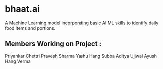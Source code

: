 # bhaat.ai
A Machine Learning model incorporating basic AI ML skills to identify daily food items and portions.

## Members Working on Project :
Priyankar Chettri 
Pravesh Sharma 
Yashu Hang Subba 
Aditya Ujjwal 
Ayush Hang Verma 
